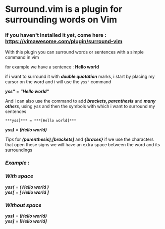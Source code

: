# Surround.vim is a plugin for surrounding words on Vim

### if you haven't installed it yet, come here : https://vimawesome.com/plugin/surround-vim

With this plugin you can surround words or sentences with a simple command in vim

for example we have a sentence : **Hello world** 

if i want to surround it with ***double quotation*** marks, i start by placing my cursor on the word and i will use the `yss"` command

***yss"*** = ***"Hello world"***

And i can also use the command to add ***brackets, parenthesis*** and ***many others***, using *yss* and then the symbols with which i want to surround my sentences

`***yss]*** = ***[Hello world]***`

***yss)*** = ***(Hello world)***

*Tips* for ***(parenthesis),[brackets]*** and ***{braces}*** if we use the characters that open these signs we will have an extra space between the word and its surroundings

### ***Example*** : 

### ***With space***

***yss(*** = ***( Hello world )***  
***yss[*** = ***[ Hello world ]***

### ***Without space***

***yss)*** = ***(Hello world)***  
***yss]*** = ***[Hello world]***

